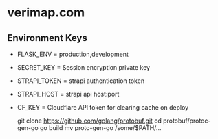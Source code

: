# verimap.com

## Environment Keys

- FLASK_ENV = production,development
- SECRET_KEY = Session encryption private key
- STRAPI_TOKEN = strapi authentication token
- STRAPI_HOST = strapi api host:port
- CF_KEY = Cloudflare API token for clearing cache on deploy


    git clone https://github.com/golang/protobuf.git
    cd protobuf/protoc-gen-go
    go build
    mv proto-gen-go /some/$PATH/...
    
